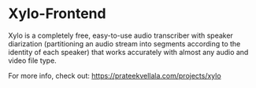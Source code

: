 # Xylo-Frontend
Xylo is a completely free, easy-to-use audio transcriber with speaker diarization
(partitioning an audio stream into segments according to the identity of each speaker)
that works accurately with almost any audio and video file type.

For more info, check out: https://prateekvellala.com/projects/xylo
